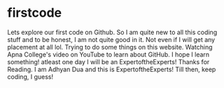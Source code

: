 # firstcode
Lets explore our first code on Github.
So I am quite new to all this coding stuff and to be honest, I am not quite good in it. Not even if I will get any placement at all lol.
Trying to do some things on this website.
Watching Apna College's video on YouTube to learn about GitHub.
I hope I learn something! atleast one day I will be an ExpertoftheExperts!
Thanks for Reading. I am Adhyan Dua and this is ExpertoftheExperts! Till then, keep coding, I guess!
